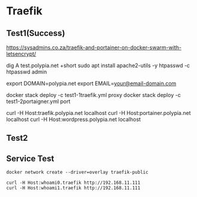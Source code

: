 # Traefik

## Test1(Success)
https://sysadmins.co.za/traefik-and-portainer-on-docker-swarm-with-letsencrypt/

dig A test.polypia.net +short
sudo apt install apache2-utils -y
htpasswd -c htpasswd admin

export DOMAIN=polypia.net
export EMAIL=your@email-domain.com


docker stack deploy -c test1-1traefik.yml proxy
docker stack deploy -c test1-2portaigner.yml port

curl -H Host:traefik.polypia.net localhost
curl -H Host:portainer.polypia.net localhost
curl -H Host:wordpress.polypia.net localhost

## Test2



## Service Test

```
docker network create --driver=overlay traefik-public

curl -H Host:whoami0.traefik http://192.168.11.111
curl -H Host:whoami1.traefik http://192.168.11.111
```
